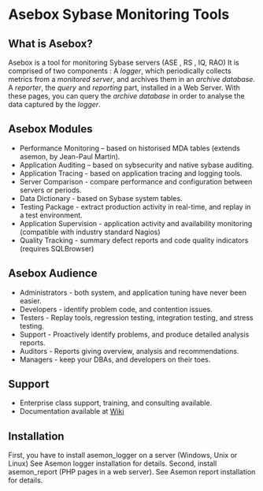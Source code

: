 Asebox Sybase Monitoring Tools
==============================


What is Asebox?
---------------

Asebox is a tool for monitoring Sybase servers (ASE , RS , IQ, RAO)   It is comprised of two components : A *logger*, which periodically collects metrics from a *monitored server*, and archives them in an *archive database*.   A *reporter*, the *query* and *reporting* part, installed in a Web Server.  With these pages, you can query the *archive database* in order to analyse the data captured by the *logger*.   

Asebox Modules
--------------

* Performance Monitoring –  based on historised MDA tables (extends asemon, by Jean-Paul Martin).
* Application Auditing – based on sybsecurity and native sybase auditing.
* Application Tracing  - based on application tracing and logging tools.
* Server Comparison - compare performance and configuration between servers or periods.
* Data Dictionary - based on Sybase system tables.
* Testing Package - extract production activity in real-time, and replay in a test environment.
* Application Supervision - application activity and availability monitoring (compatible with industry standard Nagios)
* Quality Tracking - summary defect reports and code quality indicators (requires SQLBrowser)

Asebox Audience
---------------

* Administrators - both system, and application tuning have never been easier.
* Developers - identify problem code, and contention issues.
* Testers - Replay tools, regression testing, integration testing, and stress testing. 
* Support - Proactively identify problems, and produce detailed analysis reports.
* Auditors - Reports giving overview, analysis and recommendations.
* Managers - keep your DBAs, and developers on their toes.

Support
-------
* Enterprise class support, training, and consulting available.
* Documentation available at [Wiki](https://github.com/asebox/asebox/wiki "ASEBOX Wiki")

Installation
------------
First, you have to install asemon_logger on a server (Windows, Unix or Linux) See Asemon logger installation for details. Second, install asemon_report (PHP pages in a web server). See Asemon report installation for details.
